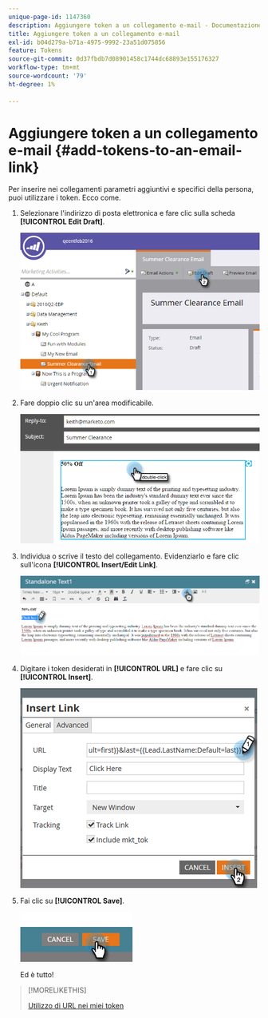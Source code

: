 ```yaml
---
unique-page-id: 1147360
description: Aggiungere token a un collegamento e-mail - Documentazione di Marketo - Documentazione del prodotto
title: Aggiungere token a un collegamento e-mail
exl-id: b04d279a-b71a-4975-9992-23a51d075856
feature: Tokens
source-git-commit: 0d37fbdb7d08901458c1744dc68893e155176327
workflow-type: tm+mt
source-wordcount: '79'
ht-degree: 1%

---
```


# Aggiungere token a un collegamento e-mail {#add-tokens-to-an-email-link}

Per inserire nei collegamenti parametri aggiuntivi e specifici della persona, puoi utilizzare i token. Ecco come.

1. Selezionare l&#39;indirizzo di posta elettronica e fare clic sulla scheda **[!UICONTROL Edit Draft]**.

   ![](assets/one.png)

1. Fare doppio clic su un&#39;area modificabile.

   ![](assets/two.png)

1. Individua o scrive il testo del collegamento. Evidenziarlo e fare clic sull&#39;icona **[!UICONTROL Insert/Edit Link]**.

   ![](assets/three.png)

1. Digitare i token desiderati in **[!UICONTROL URL]** e fare clic su **[!UICONTROL Insert]**.

   ![](assets/four.png)

1. Fai clic su **[!UICONTROL Save]**.

   ![](assets/five.png)

   Ed è tutto!

>[!MORELIKETHIS]
>
>[Utilizzo di URL nei miei token](/help/marketo/product-docs/email-marketing/general/using-tokens/using-urls-in-my-tokens.md)
